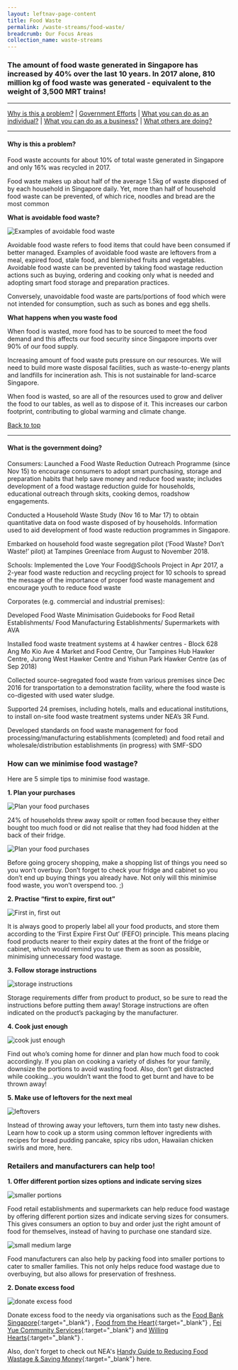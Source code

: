 ```yaml
---
layout: leftnav-page-content
title: Food Waste
permalink: /waste-streams/food-waste/
breadcrumb: Our Focus Areas
collection_name: waste-streams
---
```



### The amount of food waste generated in Singapore has increased by 40% over the last 10 years. In 2017 alone, 810 million kg of food waste was generated - equivalent to the weight of 3,500 MRT trains!
-------------------

[Why is this a problem?](#why) | [Government Efforts](#govt) | [What you can do as an individual?](#individual) | [What you can do as a business?](#biz) | [What others are doing?](#partners)


-------------------


<a name="why"></a>
#### Why is this a problem? 

Food waste accounts for about 10% of total waste generated in Singapore and only 16% was recycled in 2017.

Food waste makes up about half of the average 1.5kg of waste disposed of by each household in Singapore daily. Yet, more than half of household food waste can be prevented, of which rice, noodles and bread are the most common


**What is avoidable food waste?**

![Examples of avoidable food waste](/images/avoidable-food-waste.jpg)

Avoidable food waste refers to food items that could have been consumed if better managed. Examples of avoidable food waste are leftovers from a meal, expired food, stale food, and blemished fruits and vegetables. Avoidable food waste can be prevented by taking food wastage reduction actions such as buying, ordering and cooking only what is needed and adopting smart food storage and preparation practices. 

Conversely, unavoidable food waste are parts/portions of food which were not intended for consumption, such as such as bones and egg shells.

**What happens when you waste food**

When food is wasted, more food has to be sourced to meet the food demand and this affects our food security since Singapore imports over 90% of our food supply.  

Increasing amount of food waste puts pressure on our resources. We will need to build more waste disposal facilities, such as waste-to-energy plants and landfills for incineration ash. This is not sustainable for land-scarce Singapore.

When food is wasted, so are all of the resources used to grow and deliver the food to our tables, as well as to dispose of it. This increases our carbon footprint, contributing to global warming and climate change.


[Back to top](#top)

-------------------

<a name="govt"></a>
#### What is the government doing? 



Consumers: 
Launched a Food Waste Reduction Outreach Programme (since Nov 15) to encourage consumers to adopt smart purchasing, storage and preparation habits that help save money and reduce food waste; includes development of a food wastage reduction guide for households, educational outreach through skits, cooking demos, roadshow engagements.

Conducted a Household Waste Study (Nov 16 to Mar 17) to obtain quantitative data on food waste disposed of by households. Information used to aid development of food waste reduction programmes in Singapore.

Embarked on household food waste segregation pilot (‘Food Waste? Don’t Waste!’ pilot) at Tampines Greenlace from August to November 2018. 

Schools:
Implemented the Love Your Food@Schools Project in Apr 2017, a 2-year food waste reduction and recycling project for 10 schools to spread the message of the importance of proper food waste management and encourage youth to reduce food waste

Corporates (e.g. commercial and industrial premises):

Developed Food Waste Minimisation Guidebooks for Food Retail Establishments/ Food Manufacturing Establishments/ Supermarkets with AVA

Installed food waste treatment systems at 4 hawker centres - Block 628 Ang Mo Kio Ave 4 Market and Food Centre, Our Tampines Hub Hawker Centre, Jurong West Hawker Centre and Yishun Park Hawker Centre (as of Sep 2018)

Collected source-segregated food waste from various premises since Dec 2016 for transportation to a demonstration facility, where the food waste is co-digested with used water sludge.

Supported 24 premises, including hotels, malls and educational institutions, to install on-site food waste treatment systems under NEA’s 3R Fund. 

Developed standards on food waste management for food processing/manufacturing establishments (completed) and food retail and wholesale/distribution establishments (in progress) with SMF-SDO 







### How can we minimise food wastage?

Here are 5 simple tips to minimise food wastage. 

**1. Plan your purchases**

![Plan your food purchases](/images/plan-your-purchase1.jpg)

24% of households threw away spoilt or rotten food because they either bought too much food or did not realise that they had food hidden at the back of their fridge. 

![Plan your food purchases](/images/plan-your-purchase2.jpg)

Before going grocery shopping, make a shopping list of things you need so you won’t overbuy. Don’t forget to check your fridge and cabinet so you don’t end up buying things you already have. Not only will this minimise food waste, you won’t overspend too. ;)


**2. Practise “first to expire, first out”**

![First in, first out](/images/expired-food.jpg)

It is always good to properly label all your food products, and store them according to the ‘First Expire First Out’ (FEFO) principle. This means placing food products nearer to their expiry dates at the front of the fridge or cabinet, which would remind you to use them as soon as possible, minimising unnecessary food wastage. 


**3. Follow storage instructions**

![storage instructions](/images/storage-instructions.jpg)

Storage requirements differ from product to product, so be sure to read the instructions before putting them away! Storage instructions are often indicated on the product’s packaging by the manufacturer. 


**4. Cook just enough**

![cook just enough](/images/cook-just-enough.jpg)

Find out who’s coming home for dinner and plan how much food to cook accordingly. If you plan on cooking a variety of dishes for your family, downsize the portions to avoid wasting food. Also, don’t get distracted while cooking…you wouldn’t want the food to get burnt and have to be thrown away!


**5. Make use of leftovers for the next meal**

![leftovers](/images/leftovers.jpg)

Instead of throwing away your leftovers, turn them into tasty new dishes. Learn how to cook up a storm using common leftover ingredients with recipes for bread pudding pancake, spicy ribs udon, Hawaiian chicken swirls and more, here.


### Retailers and manufacturers can help too!

**1. Offer different portion sizes options and indicate serving sizes**

![smaller portions](/images/smaller-portions.jpg)

Food retail establishments and supermarkets can help reduce food wastage by offering different portion sizes and indicate serving sizes for consumers. This gives consumers an option to buy and order just the right amount of food for themselves, instead of having to purchase one standard size. 

![small medium large](/images/SML.jpg)

Food manufacturers can also help by packing food into smaller portions to cater to smaller families. This not only helps reduce food wastage due to overbuying, but also allows for preservation of freshness. 


**2. Donate excess food**

![donate excess food](/images/donate-excess-food.jpg)

Donate excess food to the needy via organisations such as the [Food Bank Singapore](http://www.foodbank.sg){:target="_blank"} , [Food from the Heart](https://foodheart.org){:target="_blank"} , [Fei Yue Community Services](http://www.fcys.org){:target="_blank"}  and [Willing Hearts](http://www.willinghearts.org.sg){:target="_blank"} . 

Also, don't forget to check out NEA's [Handy Guide to Reducing Food Wastage & Saving Money](https://www.cgs.sg/docs/default-source/Programmes/FWRhandyguide.pdf){:target="_blank"}  here.
